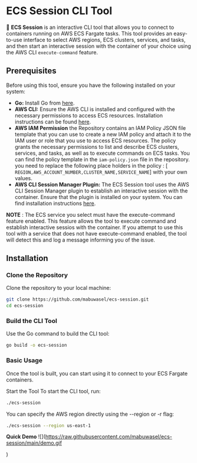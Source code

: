 
# ECS Session CLI Tool

🚀 **ECS Session** is an interactive CLI tool that allows you to connect to containers running on AWS ECS Fargate tasks. This tool provides an easy-to-use interface to select AWS regions, ECS clusters, services, and tasks, and then start an interactive session with the container of your choice using the AWS CLI `execute-command` feature.

## Prerequisites

Before using this tool, ensure you have the following installed on your system:

- **Go:** Install Go from [here](https://go.dev/dl/).
- **AWS CLI:** Ensure the AWS CLI is installed and configured with the necessary permissions to access ECS resources. Installation instructions can be found [here](https://docs.aws.amazon.com/cli/latest/userguide/getting-started-install.html).
- **AWS IAM Permission** the Repository contains an IAM Policy JSON file template that you can use to create a new IAM policy and attach it to the IAM user or role that you use to access ECS resources. The policy grants the necessary permissions to list and describe ECS clusters, services, and tasks, as well as to execute commands on ECS tasks. You can find the policy template in the `iam-policy.json` file in the repository. you need to replace the following place holders in the policy : [ ```REGION,AWS_ACCOUNT_NUMBER,CLUSTER_NAME,SERVICE_NAME```] with your own values.
- **AWS CLI Session Manager Plugin:** The ECS Session tool uses the AWS CLI Session Manager plugin to establish an interactive session with the container. Ensure that the plugin is installed on your system. You can find installation instructions [here](https://docs.aws.amazon.com/systems-manager/latest/userguide/session-manager-working-with-install-plugin.html).

**NOTE** : The ECS service you select must have the execute-command feature enabled. This feature allows the tool to execute command and establish interactive sessios with the container. If you attempt to use this tool with a service that does not have execute-command enabled, the tool will detect this and log a message informing you of the issue.

## Installation

### Clone the Repository

Clone the repository to your local machine:

```bash
git clone https://github.com/mabuwasel/ecs-session.git
cd ecs-session
```

### Build the CLI Tool

Use the Go command to build the CLI tool:

```bash
go build -o ecs-session
```

### Basic Usage
Once the tool is built, you can start using it to connect to your ECS Fargate containers.

Start the Tool
To start the CLI tool, run:

```bash
./ecs-session
```

You can specify the AWS region directly using the --region or -r flag:

```bash
./ecs-session --region us-east-1
```

**Quick Demo**
![](https://raw.githubusercontent.com/mabuwasel/ecs-session/main/demo.gif

)



